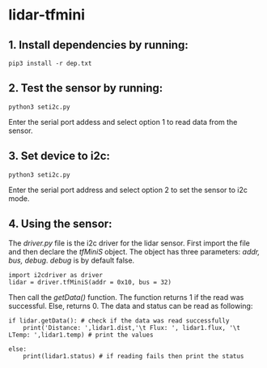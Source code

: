 # lidar-tfmini

## 1. Install dependencies by running: 

```
pip3 install -r dep.txt
```

## 2. Test the sensor by running:

```
python3 seti2c.py
```

Enter the serial port addess and select option 1 to read data from the sensor.

## 3. Set device to i2c:

```
python3 seti2c.py
```

Enter the serial port address and select option 2 to set the sensor to i2c mode.


## 4. Using the sensor:
The *driver.py* file is the i2c driver for the lidar sensor. First import the file and then declare the *tfMiniS* object. The object has three parameters: *addr, bus, debug*. *debug* is by default false.

```
import i2cdriver as driver
lidar = driver.tfMiniS(addr = 0x10, bus = 32)
```

Then call the *getData()* function. The function returns 1 if the read was successful. Else, returns 0. The data and status can be read as following:

```
if lidar.getData(): # check if the data was read successfully
    print('Distance: ',lidar1.dist,'\t Flux: ', lidar1.flux, '\t LTemp: ',lidar1.temp) # print the values
    
else:
    print(lidar1.status) # if reading fails then print the status
```

